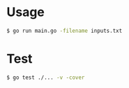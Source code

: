 # Usage

```sh
$ go run main.go -filename inputs.txt
```

# Test

```sh
$ go test ./... -v -cover
```
